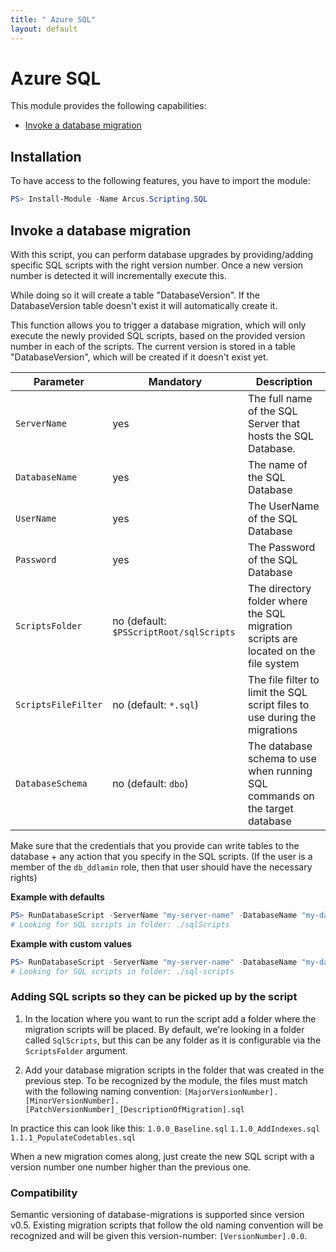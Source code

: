 ```yaml
---
title: " Azure SQL"
layout: default
---
```


# Azure SQL

This module provides the following capabilities:
- [Invoke a database migration](#invoke-a-database-migration)

## Installation

To have access to the following features, you have to import the module:

```powershell
PS> Install-Module -Name Arcus.Scripting.SQL
```

## Invoke a database migration

With this script, you can perform database upgrades by providing/adding specific SQL scripts with the right version number.
Once a new version number is detected it will incrementally execute this.

While doing so it will create a table "DatabaseVersion".
If the DatabaseVersion table doesn't exist it will automatically create it.

This function allows you to trigger a database migration, which will only execute the newly provided SQL scripts, based on the provided version number in each of the scripts. 
The current version is stored in a table "DatabaseVersion", which will be created if it doesn't exist yet.

| Parameter           | Mandatory                               | Description                                                                         |
| ------------------- | --------------------------------------- | ----------------------------------------------------------------------------------- |
| `ServerName`        | yes                                     | The full name of the SQL Server that hosts the SQL Database.                        |
| `DatabaseName`      | yes                                     | The name of the SQL Database                                                        |
| `UserName`          | yes                                     | The UserName of the SQL Database                                                    |
| `Password`          | yes                                     | The Password of the SQL Database                                                    |
| `ScriptsFolder`     | no (default: `$PSScriptRoot/sqlScripts` | The directory folder where the SQL migration scripts are located on the file system |
| `ScriptsFileFilter` | no (default: `*.sql`)                   | The file filter to limit the SQL script files to use during the migrations          |
| `DatabaseSchema`    | no (default: `dbo`)                     | The database schema to use when running SQL commands on the target database         |

Make sure that the credentials that you provide can write tables to the database + any action that you specify in the SQL scripts. (If the user is a member of the `db_ddlamin` role, then that user should have the necessary rights)

**Example with defaults**

```powershell
PS> RunDatabaseScript -ServerName "my-server-name" -DatabaseName "my-database-name" -Username "my-sql-username" -Password "my-sql-password"
# Looking for SQL scripts in folder: ./sqlScripts
```

**Example with custom values**

```powershell
PS> RunDatabaseScript -ServerName "my-server-name" -DatabaseName "my-database-name" -Username "my-sql-username" -Password "my-sql-password" -ScriptsFolder "$PSScriptRoot/sql-scripts" -ScriptsFileFilter "*.MyScript.sql" -DatabaseSchema "custom"
# Looking for SQL scripts in folder: ./sql-scripts
```

### Adding SQL scripts so they can be picked up by the script

1. In the location where you want to run the script add a folder where the migration scripts will be placed.  By default, we're looking in a folder called `SqlScripts`, but this can be any folder as it is configurable via the `ScriptsFolder` argument.

2. Add your database migration scripts in the folder that was created in the previous step.  To be recognized by the module, the files must match with the following naming convention:
`[MajorVersionNumber].[MinorVersionNumber].[PatchVersionNumber]_[DescriptionOfMigration].sql`

In practice this can look like this:
`1.0.0_Baseline.sql`
`1.1.0_AddIndexes.sql`
`1.1.1_PopulateCodetables.sql`

When a new migration comes along, just create the new SQL script with a version number one number higher than the previous one.

### Compatibility

Semantic versioning of database-migrations is supported since version v0.5.  Existing migration scripts that follow the old naming convention will be recognized and will be given this version-number: `[VersionNumber].0.0`.
